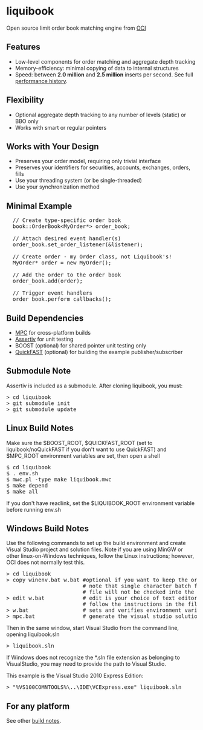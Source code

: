 liquibook
=========

Open source limit order book matching engine from [OCI](http://ociweb.com)

## Features
* Low-level components for order matching and aggregate depth tracking
* Memory-efficiency: minimal copying of data to internal structures
* Speed: between __2.0 million__ and __2.5 million__ inserts per second.  See full [performance history](PERFORMANCE.md).

## Flexibility
* Optional aggregate depth tracking to any number of levels (static) or BBO only
* Works with smart or regular pointers

## Works with Your Design
* Preserves your order model, requiring only trivial interface
* Preserves your identifiers for securities, accounts, exchanges, orders, fills
* Use your threading system (or be single-threaded)
* Use your synchronization method

Minimal Example
---------------
<pre>
  // Create type-specific order book
  book::OrderBook&lt;MyOrder*&gt; order_book;

  // Attach desired event handler(s)
  order_book.set_order_listener(&amp;listener);

  // Create order - my Order class, not Liquibook's!
  MyOrder* order = new MyOrder();

  // Add the order to the order book
  order_book.add(order);

  // Trigger event handlers
  order_book.perform_callbacks();
</pre>

Build Dependencies
------------------

* [MPC](http://www.ociweb.com/products/mpc) for cross-platform builds
* [Assertiv](https://github.com/iamtheschmitzer/assertiv) for unit testing
* BOOST (optional) for shared pointer unit testing only
* [QuickFAST](https://www.ociweb.com/products/quickfast/) (optional) for building the example publisher/subscriber

## Submodule Note

Assertiv is included as a submodule.  After cloning liquibook, you must:

<pre>
> cd liquibook
> git submodule init
> git submodule update
</pre>

## Linux Build Notes

Make sure the $BOOST_ROOT, $QUICKFAST_ROOT (set to liquibook/noQuickFAST if you don't want to use QuickFAST) and $MPC_ROOT environment variables are set, then open a shell

<pre>
$ cd liquibook
$ . env.sh
$ mwc.pl -type make liquibook.mwc
$ make depend
$ make all
</pre>

If you don't have readlink, set the $LIQUIBOOK_ROOT environment variable before running env.sh

## Windows Build Notes
Use the following commands to set up the build environment and create Visual Studio project and solution files.
Note if you are using MinGW or other linux-on-Windows techniques, follow the Linux instructions; however, OCI does not normally test this.

<pre>
> cd liquibook
> copy winenv.bat w.bat #optional if you want to keep the original
                        # note that single character batch file names are ignored in .getignore so the customized
                        # file will not be checked into the git repository.
> edit w.bat            # edit is your choice of text editor
                        # follow the instructions in the file itself.
> w.bat                 # sets and verifies environment variables
> mpc.bat               # generate the visual studio solution and project files.
</pre>

Then in the same window, start Visual Studio from the command line, opening liquibook.sln
<pre>
> liquibook.sln
</pre>
If Windows does not recognize the *.sln file extension as belonging to VisualStudio,
you may need to provide the path to Visual Studio.

This example is the Visual Studio 2010 Express Edition:
<pre>
> "%VS100COMNTOOLS%\..\IDE\VCExpress.exe" liquibook.sln
</pre>

## For any platform

See other [build notes](BUILD_NOTES.md).
